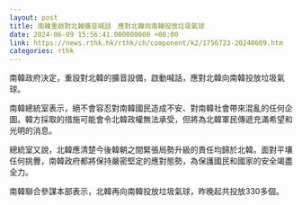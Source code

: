 ```yaml
---
layout: post
title: 南韓重啟對北韓擴音喊話　應對北韓向南韓投放垃圾氣球
date: 2024-06-09 15:56:41.000000000 +08:00
link: https://news.rthk.hk/rthk/ch/component/k2/1756723-20240609.htm
categories: rthk
---
```


南韓政府決定，重設對北韓的擴音設備，啟動喊話，應對北韓向南韓投放垃圾氣球。

南韓總統室表示，絕不會容忍對南韓國民造成不安、對南韓社會帶來混亂的任何企圖。韓方採取的措施可能會令北韓政權無法承受，但將為北韓軍民傳遞充滿希望和光明的消息。

總統室又說，北韓應清楚今後韓朝之間緊張局勢升級的責任均歸於北韓。面對平壤任何挑釁，南韓政府都將保持嚴密堅定的應對態勢，為保護國民和國家的安全竭盡全力。

南韓聯合參謀本部表示，北韓再向南韓投放垃圾氣球，昨晚起共投放330多個。
